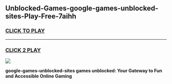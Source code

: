 
## Unblocked-Games-google-games-unblocked-sites-Play-Free-7aihh
<h3>
<a href="https://premium76.site?title=google-games-unblocked-sites&ref=24M">CLICK TO PLAY</a></h3>
<hr>

<h3>
<a href="https://premium76.site?title=google-games-unblocked-sites&ref=24M">CLICK 2 PLAY</a>
  
</h3>

<a href="https://premium76.site?title=google-games-unblocked-sites&ref=24M"><img src="https://clearcache.store/games.png"></a>


**google-games-unblocked-sites games unblocked: Your Gateway to Fun and Accessible Online Gaming**
